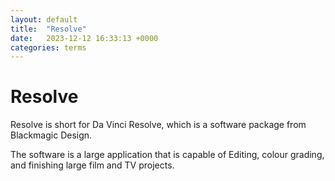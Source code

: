 ```yaml
---
layout: default
title:  "Resolve"
date:   2023-12-12 16:33:13 +0000
categories: terms
---
```



# Resolve

Resolve is short for Da Vinci Resolve, which is a software package from Blackmagic Design.

The software is a large application that is capable of Editing, colour grading, and finishing large film and TV projects. 